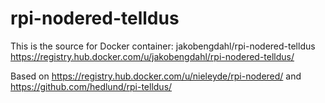 # rpi-nodered-telldus

This is the source for Docker container: jakobengdahl/rpi-nodered-telldus
https://registry.hub.docker.com/u/jakobengdahl/rpi-nodered-telldus/

Based on https://registry.hub.docker.com/u/nieleyde/rpi-nodered/ and https://github.com/hedlund/rpi-telldus/

